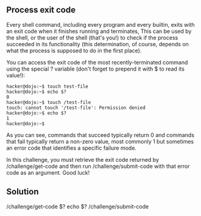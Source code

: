 ## Process exit code

Every shell command, including every program and every builtin, exits with an exit code when it finishes running and terminates, This can be used by the shell, or the user of the shell (that's you!) to check if the process succeeded in its functionality (this determination, of course, depends on what the process is supposed to do in the first place).

You can access the exit code of the most recently-terminated command using the special ? variable (don't forget to prepend it with $ to read its value!):

```
hacker@dojo:~$ touch test-file
hacker@dojo:~$ echo $?
0
hacker@dojo:~$ touch /test-file
touch: cannot touch '/test-file': Permission denied
hacker@dojo:~$ echo $?
1
hacker@dojo:~$
```

As you can see, commands that succeed typically return 0 and commands that fail typically return a non-zero value, most commonly 1 but sometimes an error code that identifies a specific failure mode.

In this challenge, you must retrieve the exit code returned by /challenge/get-code and then run /challenge/submit-code with that error code as an argument. Good luck!

## Solution

/challenge/get-code $?
echo $?
/challenge/submit-code
